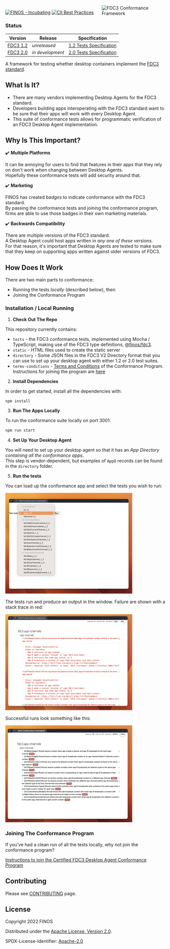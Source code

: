<img align="right"  title="FDC3 Conformance Framework" width="200px" src="https://landscape.finos.org/logos/fdc3-conformance-framework.svg">

[![FINOS - Incubating](https://cdn.jsdelivr.net/gh/finos/contrib-toolbox@master/images/badge-incubating.svg)](https://finosfoundation.atlassian.net/wiki/display/FINOS/Incubating)
[![CII Best Practices](https://bestpractices.coreinfrastructure.org/projects/6456/badge)](https://bestpractices.coreinfrastructure.org/projects/6456)


### Status

|Version    | Release | Specification |
|-----------|---------|--------|
|[FDC3 1.2](https://fdc3.finos.org/docs/1.2/fdc3-intro)   | _unreleased_ | [1.2 Tests Specification](https://github.com/finos/FDC3/blob/master/toolbox/fdc3-conformance/FDC3-1.2-Conformance-Test-Cases.md) |
|[FDC3 2.0](https://fdc3.finos.org/docs/fdc3-intro) | _in development_ | [2.0 Tests Specification](https://github.com/finos/FDC3/blob/8166c0e6aa872b2fc7b755384e5b2eeeaf88c732/toolbox/fdc3-conformance/FDC3-2.0-Conformance-Test-Cases.md) |

A framework for testing whether desktop containers implement the [FDC3 standard](https://fdc3.finos.org/).

## What Is It?

- There are many vendors implementing Desktop Agents for the FDC3 standard.
- Developers building apps interoperating with the FDC3 standard want to be sure that their apps will work with every Desktop Agent.
- This suite of conformance tests allows for programmatic verification of an FDC3 Desktop Agent implementation.

## Why Is This Important?

✔️ **Multiple Platforms**

It can be annoying for users to find that features in their apps that they rely on don't work when changing between Desktop Agents.  
Hopefully these conformance tests will add security around that.

✔️ **Marketing**

FINOS has created _badges_ to indicate conformance with the FDC3 standard.   
By passing the conformance tests and joining the conformance program, firms are able to use those badges in their own marketing materials.

✔️ **Backwards Compatibility**

There are multiple versions of the FDC3 standard.  
A Desktop Agent could host apps written in _any one of these versions_.  
For that reason, it's important that Desktop Agents are tested to make sure that they keep on supporting apps written against older versions of FDC3.

## How Does It Work

There are two main parts to conformance:
  
  - Running the tests _locally_ (described below), then
  - Joining the Conformance Program

### Installation / Local Running

1.  **Check Out The Repo**

This repository currently contains:

 - `tests` - the FDC3 conformance tests, implemented using Mocha / TypeScript, making use of the FDC3 type definitions, [@finos/fdc3](https://www.npmjs.com/package/@finos/fdc3).
 - `static` - HTML files used to create the static server
 - `directory` - Some JSON files in the FDC3 V2 Directory format that you can use to set up your desktop agent with either 1.2 or 2.0 test suites.
 - `terms-conditions` - [Terms and Conditions](terms-conditions/FDC3-Certified-Terms.md) of the Conformance Program.  Instructions for joining the program are [here](Instructions.md)

2. **Install Dependencies**

In order to get started, install all the dependencies with:

```sh
npm install
```

3.  **Run The Apps Locally**

To run the conformance suite locally on port 3001:

```sh
npm run start
```

4.  **Set Up Your Desktop Agent**

You will need to set up your desktop agent so that it has an _App Directory containing all the conformance apps_.   
This step is vendor-dependent, but examples of `AppD` records can be found in the `directory` folder.

5.  **Run the tests**

You can load up the conformance app and select the tests you wish to run:

<img src="static/selecting.png" title="Selecting Tests" width="400px" />

The tests run and produce an output in the window.  Failure are shown with a stack trace in red:

<img src="static/failing.png" title="Running Tests" width="400px" />

Successful runs look something like this:

<img src="static/running.png" title="Success" width="400px" />

### Joining The Conformance Program

If you've had a clean run of all the tests locally, why not join the conformance program?

[Instructions to join the Certified FDC3 Desktop Agent Conformance Program](instructions.md)

## Contributing

Please see [CONTRIBUTING](CONTRIBUTING.md) page.

## License

Copyright 2022 FINOS 

Distributed under the [Apache License, Version 2.0](http://www.apache.org/licenses/LICENSE-2.0).

SPDX-License-Identifier: [Apache-2.0](https://spdx.org/licenses/Apache-2.0)


